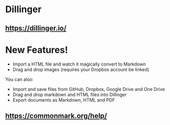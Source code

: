 
# Dillinger

## https://dillinger.io/


# New Features!

  - Import a HTML file and watch it magically convert to Markdown
  - Drag and drop images (requires your Dropbox account be linked)

You can also:
  - Import and save files from GitHub, Dropbox, Google Drive and One Drive
  - Drag and drop markdown and HTML files into Dillinger
  - Export documents as Markdown, HTML and PDF

## https://commonmark.org/help/
